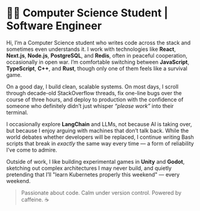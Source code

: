 # 👨‍💻 Computer Science Student | Software Engineer

Hi, I’m a Computer Science student who writes code across the stack and sometimes even understands it. I work with technologies like **React**, **Next.js**, **Node.js**, **PostgreSQL**, and **Redis**, often in peaceful cooperation, occasionally in open war. I’m comfortable switching between **JavaScript**, **TypeScript**, **C++**, and **Rust**, though only one of them feels like a survival game.

On a good day, I build clean, scalable systems. On most days, I scroll through decade-old StackOverflow threads, fix one-line bugs over the course of three hours, and deploy to production with the confidence of someone who definitely didn’t just whisper *“please work”* into their terminal.

I occasionally explore **LangChain** and LLMs, not because AI is taking over, but because I enjoy arguing with machines that don’t talk back. While the world debates whether developers will be replaced, I continue writing Bash scripts that break in *exactly* the same way every time — a form of reliability I’ve come to admire.

Outside of work, I like building experimental games in **Unity** and **Godot**, sketching out complex architectures I may never build, and quietly pretending that I’ll "learn Kubernetes properly this weekend" — every weekend.  

> Passionate about code. Calm under version control. Powered by caffeine. ☕
